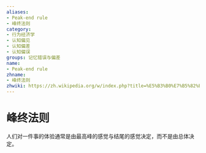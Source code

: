 ```yaml
---
aliases:
- Peak-end rule
- 峰终法则
category:
- 行为经济学
- 认知偏见
- 认知偏差
- 认知偏误
groups: 记忆错误与偏差
name:
- Peak-end rule
zhname:
- 峰终法则
zhwiki: https://zh.wikipedia.org/w/index.php?title=%E5%B3%B0%E7%B5%82%E6%B3%95%E5%89%87&action=edit&redlink=1
---
```


# 峰终法则

人们对一件事的体验通常是由最高峰的感觉与结尾的感觉决定，而不是由总体决定。
